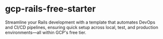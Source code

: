 # gcp-rails-free-starter
Streamline your Rails development with a template that automates DevOps and CI/CD pipelines, ensuring quick setup across local, test, and production environments—all within GCP's free tier.
